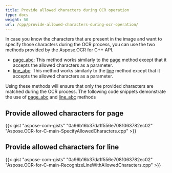 ```yaml
---
title: Provide allowed characters during OCR operation
type: docs
weight: 50
url: /cpp/provide-allowed-characters-during-ocr-operation/
---
```



In case you know the characters that are present in the image and want to specify those characters during the OCR process, you can use the two methods provided by the Aspose.OCR for C++ API.

- [page_abc](https://apireference.aspose.com/ocr/cpp/a00008#ga365b20dd01255d55fec539c9ae1660fd): This method works similarly to the [page](https://apireference.aspose.com/ocr/cpp/a00008#ga933c34225334b415cfa215e6f6336887) method except that it accepts the allowed characters as a parameter.
- [line_abc](https://apireference.aspose.com/ocr/cpp/a00008#ga67f910e01a306a072d3243ed6ec308da): This method works similarly to the [line](https://apireference.aspose.com/ocr/cpp/a00008#gae9481818444957d7bfa6da941ef88aea) method except that it accepts the allowed characters as a parameter.

Using these methods will ensure that only the provided characters are matched during the OCR process. The following code snippets demonstrate the use of [page_abc](https://apireference.aspose.com/ocr/cpp/a00008#ga365b20dd01255d55fec539c9ae1660fd) and [line_abc](https://apireference.aspose.com/ocr/cpp/a00008#ga67f910e01a306a072d3243ed6ec308da) methods
## **Provide allowed characters for page**
{{< gist "aspose-com-gists" "0a96b16b37da1f556e7081063782ec02" "Aspose.OCR-for-C-main-SpecifyAllowedCharacters.cpp" >}}
## **Provide allowed characters for line**
{{< gist "aspose-com-gists" "0a96b16b37da1f556e7081063782ec02" "Aspose.OCR-for-C-main-RecognizeLineWithAllowedCharacters.cpp" >}}
